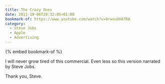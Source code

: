 ```yaml
---
title: The Crazy Ones
date: 2011-10-06T20:32:05+01:00
bookmark-of: https://www.youtube.com/watch?v=8rwsuXHA7RA
category:
  - Steve Jobs
  - Apple
  - Advertising
---
```

{% embed bookmark-of %}

I will never grow tired of this commercial. Even less so this version narrated by Steve Jobs.

Thank you, Steve.
